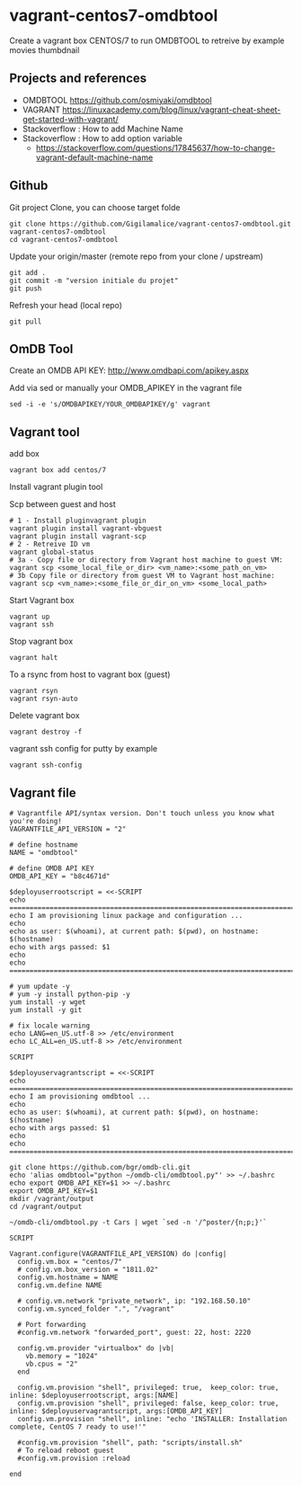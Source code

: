 # vagrant-centos7-omdbtool

Create a vagrant box CENTOS/7 to run OMDBTOOL to retreive by example movies thumbdnail

## Projects and references

* OMDBTOOL <https://github.com/osmiyaki/omdbtool>
* VAGRANT <https://linuxacademy.com/blog/linux/vagrant-cheat-sheet-get-started-with-vagrant/>
* Stackoverflow : How to add Machine Name 
* Stackoverflow : How to add option variable
  * <https://stackoverflow.com/questions/17845637/how-to-change-vagrant-default-machine-name>

## Github

Git project Clone, you can choose target folde

``` shell
git clone https://github.com/Gigilamalice/vagrant-centos7-omdbtool.git vagrant-centos7-omdbtool
cd vagrant-centos7-omdbtool
```

Update your origin/master (remote repo from your clone / upstream)

```shell
git add .
git commit -m "version initiale du projet"
git push
```

Refresh your head (local repo)

```shell
git pull
```

## OmDB Tool

Create an OMDB API KEY: <http://www.omdbapi.com/apikey.aspx>

Add via sed or manually your OMDB_APIKEY in the vagrant file  

```shell
sed -i -e 's/OMDBAPIKEY/YOUR_OMDBAPIKEY/g' vagrant
```

## Vagrant tool

add box

```shell
vagrant box add centos/7
```

Install vagrant plugin tool

Scp between guest and host

```shell
# 1 - Install pluginvagrant plugin
vagrant plugin install vagrant-vbguest
vagrant plugin install vagrant-scp
# 2 - Retreive ID vm
vagrant global-status
# 3a - Copy file or directory from Vagrant host machine to guest VM:
vagrant scp <some_local_file_or_dir> <vm_name>:<some_path_on_vm>
# 3b Copy file or directory from guest VM to Vagrant host machine:
vagrant scp <vm_name>:<some_file_or_dir_on_vm> <some_local_path>
```

Start Vagrant box

```shell
vagrant up
vagrant ssh
```

Stop vagrant box

```shell
vagrant halt
```

To a rsync from host to vagrant box (guest)

```shell
vagrant rsyn
vagrant rsyn-auto
```

Delete vagrant box

```shell
vagrant destroy -f
```

vagrant ssh config for putty by example

```shell
vagrant ssh-config
```

## Vagrant file

```shell
# Vagrantfile API/syntax version. Don't touch unless you know what you're doing!
VAGRANTFILE_API_VERSION = "2"

# define hostname
NAME = "omdbtool"

# define OMDB API KEY
OMDB_API_KEY = "b8c4671d"

$deployuserrootscript = <<-SCRIPT
echo ================================================================================
echo I am provisioning linux package and configuration ...
echo
echo as user: $(whoami), at current path: $(pwd), on hostname: $(hostname)
echo with args passed: $1
echo
echo ================================================================================

# yum update -y
# yum -y install python-pip -y
yum install -y wget
yum install -y git

# fix locale warning
echo LANG=en_US.utf-8 >> /etc/environment
echo LC_ALL=en_US.utf-8 >> /etc/environment

SCRIPT

$deployuservagrantscript = <<-SCRIPT
echo ================================================================================
echo I am provisioning omdbtool ...
echo
echo as user: $(whoami), at current path: $(pwd), on hostname: $(hostname)
echo with args passed: $1
echo  
echo ================================================================================

git clone https://github.com/bgr/omdb-cli.git
echo 'alias omdbtool="python ~/omdb-cli/omdbtool.py"' >> ~/.bashrc
echo export OMDB_API_KEY=$1 >> ~/.bashrc
export OMDB_API_KEY=$1
mkdir /vagrant/output
cd /vagrant/output

~/omdb-cli/omdbtool.py -t Cars | wget `sed -n '/^poster/{n;p;}'`

SCRIPT

Vagrant.configure(VAGRANTFILE_API_VERSION) do |config|
  config.vm.box = "centos/7"
  # config.vm.box_version = "1811.02"
  config.vm.hostname = NAME
  config.vm.define NAME

  # config.vm.network "private_network", ip: "192.168.50.10"
  config.vm.synced_folder ".", "/vagrant"
  
  # Port forwarding
  #config.vm.network "forwarded_port", guest: 22, host: 2220

  config.vm.provider "virtualbox" do |vb|
    vb.memory = "1024"
    vb.cpus = "2"
  end

  config.vm.provision "shell", privileged: true,  keep_color: true, inline: $deployuserrootscript, args:[NAME]
  config.vm.provision "shell", privileged: false, keep_color: true, inline: $deployuservagrantscript, args:[OMDB_API_KEY]
  config.vm.provision "shell", inline: "echo 'INSTALLER: Installation complete, CentOS 7 ready to use!'"
  
  #config.vm.provision "shell", path: "scripts/install.sh"
  # To reload reboot guest 
  #config.vm.provision :reload

end

```

